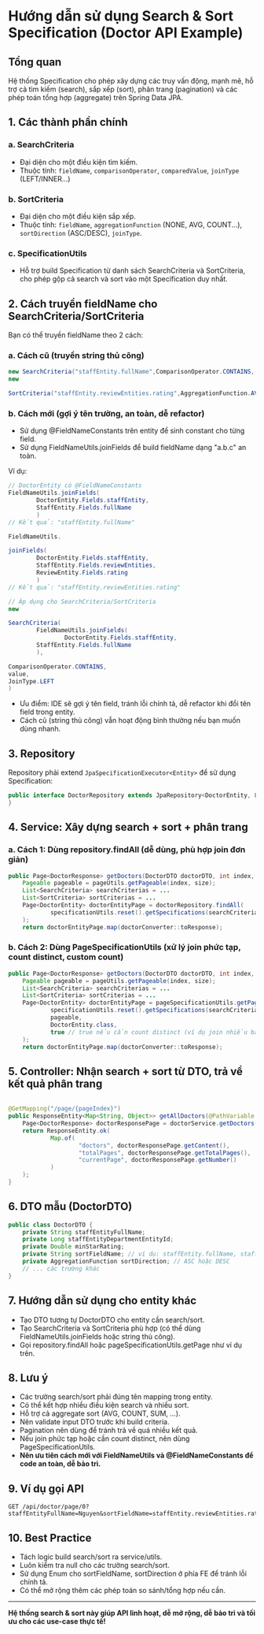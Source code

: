 # Hướng dẫn sử dụng Search & Sort Specification (Doctor API Example)

## Tổng quan

Hệ thống Specification cho phép xây dựng các truy vấn động, mạnh mẽ, hỗ trợ cả tìm kiếm (search), sắp xếp (sort), phân
trang (pagination) và các phép toán tổng hợp (aggregate) trên Spring Data JPA.

## 1. Các thành phần chính

### a. SearchCriteria

- Đại diện cho một điều kiện tìm kiếm.
- Thuộc tính: `fieldName`, `comparisonOperator`, `comparedValue`, `joinType` (LEFT/INNER...)

### b. SortCriteria

- Đại diện cho một điều kiện sắp xếp.
- Thuộc tính: `fieldName`, `aggregationFunction` (NONE, AVG, COUNT...), `sortDirection` (ASC/DESC), `joinType`.

### c. SpecificationUtils

- Hỗ trợ build Specification từ danh sách SearchCriteria và SortCriteria, cho phép gộp cả search và sort vào một
  Specification duy nhất.

## 2. Cách truyền fieldName cho SearchCriteria/SortCriteria

Bạn có thể truyền fieldName theo 2 cách:

### a. Cách cũ (truyền string thủ công)

```java
new SearchCriteria("staffEntity.fullName",ComparisonOperator.CONTAINS, value, JoinType.LEFT)
new

SortCriteria("staffEntity.reviewEntities.rating",AggregationFunction.AVG, sortDirection, JoinType.LEFT)
```

### b. Cách mới (gợi ý tên trường, an toàn, dễ refactor)

- Sử dụng @FieldNameConstants trên entity để sinh constant cho từng field.
- Sử dụng FieldNameUtils.joinFields để build fieldName dạng "a.b.c" an toàn.

Ví dụ:

```java
// DoctorEntity có @FieldNameConstants
FieldNameUtils.joinFields(
        DoctorEntity.Fields.staffEntity,
        StaffEntity.Fields.fullName
        )
// Kết quả: "staffEntity.fullName"

FieldNameUtils.

joinFields(
        DoctorEntity.Fields.staffEntity,
        StaffEntity.Fields.reviewEntities,
        ReviewEntity.Fields.rating
        )
// Kết quả: "staffEntity.reviewEntities.rating"

// Áp dụng cho SearchCriteria/SortCriteria
new

SearchCriteria(
        FieldNameUtils.joinFields(
                DoctorEntity.Fields.staffEntity,
        StaffEntity.Fields.fullName
        ),

ComparisonOperator.CONTAINS,
value,
JoinType.LEFT
)
```

- Ưu điểm: IDE sẽ gợi ý tên field, tránh lỗi chính tả, dễ refactor khi đổi tên field trong entity.
- Cách cũ (string thủ công) vẫn hoạt động bình thường nếu bạn muốn dùng nhanh.

## 3. Repository

Repository phải extend `JpaSpecificationExecutor<Entity>` để sử dụng Specification:

```java
public interface DoctorRepository extends JpaRepository<DoctorEntity, Long>, JpaSpecificationExecutor<DoctorEntity> {
}
```

## 4. Service: Xây dựng search + sort + phân trang

### a. Cách 1: Dùng repository.findAll (dễ dùng, phù hợp join đơn giản)

```java
public Page<DoctorResponse> getDoctors(DoctorDTO doctorDTO, int index, int size) {
    Pageable pageable = pageUtils.getPageable(index, size);
    List<SearchCriteria> searchCriterias = ...
    List<SortCriteria> sortCriterias = ...
    Page<DoctorEntity> doctorEntityPage = doctorRepository.findAll(
            specificationUtils.reset().getSpecifications(searchCriterias, sortCriterias), pageable
    );
    return doctorEntityPage.map(doctorConverter::toResponse);

```

### b. Cách 2: Dùng PageSpecificationUtils (xử lý join phức tạp, count distinct, custom count)

```java
public Page<DoctorResponse> getDoctors(DoctorDTO doctorDTO, int index, int size) {
    Pageable pageable = pageUtils.getPageable(index, size);
    List<SearchCriteria> searchCriterias = ...
    List<SortCriteria> sortCriterias = ...
    Page<DoctorEntity> doctorEntityPage = pageSpecificationUtils.getPage(
            specificationUtils.reset().getSpecifications(searchCriterias, sortCriterias),
            pageable,
            DoctorEntity.class,
            true // true nếu cần count distinct (ví dụ join nhiều bảng)
    );
    return doctorEntityPage.map(doctorConverter::toResponse);

```

## 5. Controller: Nhận search + sort từ DTO, trả về kết quả phân trang

```java

@GetMapping("/page/{pageIndex}")
public ResponseEntity<Map<String, Object>> getAllDoctors(@PathVariable int pageIndex, @ModelAttribute DoctorDTO doctorDTO) {
    Page<DoctorResponse> doctorResponsePage = doctorService.getDoctors(doctorDTO, pageIndex, PAGE_SIZE_FOR_LIST);
    return ResponseEntity.ok(
            Map.of(
                    "doctors", doctorResponsePage.getContent(),
                    "totalPages", doctorResponsePage.getTotalPages(),
                    "currentPage", doctorResponsePage.getNumber()
            )
    );
}
```

## 6. DTO mẫu (DoctorDTO)

```java
public class DoctorDTO {
    private String staffEntityFullName;
    private Long staffEntityDepartmentEntityId;
    private Double minStarRating;
    private String sortFieldName; // ví dụ: staffEntity.fullName, staffEntity.reviewEntities.rating
    private AggregationFunction sortDirection; // ASC hoặc DESC
    // ... các trường khác
}
```

## 7. Hướng dẫn sử dụng cho entity khác

- Tạo DTO tương tự DoctorDTO cho entity cần search/sort.
- Tạo SearchCriteria và SortCriteria phù hợp (có thể dùng FieldNameUtils.joinFields hoặc string thủ công).
- Gọi repository.findAll hoặc pageSpecificationUtils.getPage như ví dụ trên.

## 8. Lưu ý

- Các trường search/sort phải đúng tên mapping trong entity.
- Có thể kết hợp nhiều điều kiện search và nhiều sort.
- Hỗ trợ cả aggregate sort (AVG, COUNT, SUM, ...).
- Nên validate input DTO trước khi build criteria.
- Pagination nên dùng để tránh trả về quá nhiều kết quả.
- Nếu join phức tạp hoặc cần count distinct, nên dùng PageSpecificationUtils.
- **Nên ưu tiên cách mới với FieldNameUtils và @FieldNameConstants để code an toàn, dễ bảo trì.**

## 9. Ví dụ gọi API

```
GET /api/doctor/page/0?staffEntityFullName=Nguyen&sortFieldName=staffEntity.reviewEntities.rating&sortDirection=DESC
```

## 10. Best Practice

- Tách logic build search/sort ra service/utils.
- Luôn kiểm tra null cho các trường search/sort.
- Sử dụng Enum cho sortFieldName, sortDirection ở phía FE để tránh lỗi chính tả.
- Có thể mở rộng thêm các phép toán so sánh/tổng hợp nếu cần.

---

**Hệ thống search & sort này giúp API linh hoạt, dễ mở rộng, dễ bảo trì và tối ưu cho các use-case thực tế!**
